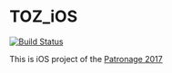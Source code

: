 # TOZ_iOS
[![Build Status](https://travis-ci.org/blstream/TOZ_iOS.svg?branch=master)](https://travis-ci.org/blstream/TOZ_iOS)

This is iOS project of the [Patronage 2017](https://www.facebook.com/IntivePatronage/)

